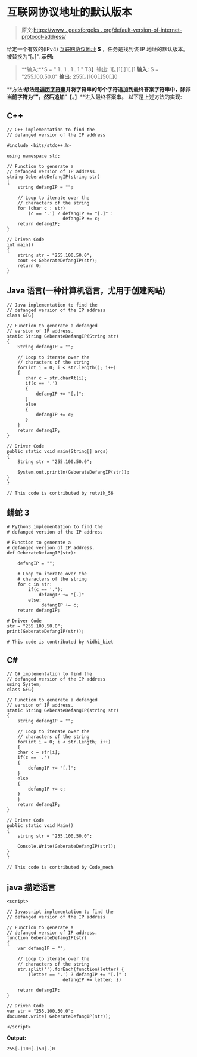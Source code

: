 # 互联网协议地址的默认版本

> 原文:[https://www . geesforgeks . org/default-version-of-internet-protocol-address/](https://www.geeksforgeeks.org/defanged-version-of-internet-protocol-address/)

给定一个有效的(IPv4) [互联网协议地址](https://www.geeksforgeeks.org/introduction-of-classful-ip-addressing/) **S** ，任务是找到该 IP 地址的默认版本。
被替换为“[。]".
**示例:**

> **输入:**S = " 1 . 1 . 1 . 1 "
> T3】输出: 1[。]1[.]1[.]1
> **输入:** S = "255.100.50.0"
> **输出:** 255[。]100[.]50[.]0

**方法:**想法是[遍历字符串](https://www.geeksforgeeks.org/iterate-over-characters-of-a-string-in-python/)并将字符串的每个字符追加到最终答案字符串中，除非当前字符为“”，然后追加**”【。】**进入最终答案串。
以下是上述方法的实现:

## C++

```
// C++ implementation to find the
// defanged version of the IP address

#include <bits/stdc++.h>

using namespace std;

// Function to generate a
// defanged version of IP address.
string GeberateDefangIP(string str)
{
    string defangIP = "";

    // Loop to iterate over the
    // characters of the string
    for (char c : str)
        (c == '.') ? defangIP += "[.]" :
                     defangIP += c;
    return defangIP;
}

// Driven Code
int main()
{
    string str = "255.100.50.0";
    cout << GeberateDefangIP(str);
    return 0;
}
```

## Java 语言(一种计算机语言，尤用于创建网站)

```
// Java implementation to find the
// defanged version of the IP address
class GFG{

// Function to generate a defanged 
// version of IP address.
static String GeberateDefangIP(String str)
{
    String defangIP = "";

    // Loop to iterate over the
    // characters of the string
    for(int i = 0; i < str.length(); i++)
    {
       char c = str.charAt(i);
       if(c == '.')
       {
           defangIP += "[.]";
       }
       else
       {
           defangIP += c;
       }
    }
    return defangIP;
}

// Driver Code
public static void main(String[] args)
{
    String str = "255.100.50.0";

    System.out.println(GeberateDefangIP(str));
}
}

// This code is contributed by rutvik_56
```

## 蟒蛇 3

```
# Python3 implementation to find the
# defanged version of the IP address

# Function to generate a
# defanged version of IP address.
def GeberateDefangIP(str):

    defangIP = "";

    # Loop to iterate over the
    # characters of the string
    for c in str:
        if(c == '.'):
            defangIP += "[.]"
        else:
             defangIP += c;
    return defangIP;

# Driver Code
str = "255.100.50.0";
print(GeberateDefangIP(str));

# This code is contributed by Nidhi_biet
```

## C#

```
// C# implementation to find the
// defanged version of the IP address
using System;
class GFG{

// Function to generate a defanged
// version of IP address.
static String GeberateDefangIP(string str)
{
    string defangIP = "";

    // Loop to iterate over the
    // characters of the string
    for(int i = 0; i < str.Length; i++)
    {
    char c = str[i];
    if(c == '.')
    {
        defangIP += "[.]";
    }
    else
    {
        defangIP += c;
    }
    }
    return defangIP;
}

// Driver Code
public static void Main()
{
    string str = "255.100.50.0";

    Console.Write(GeberateDefangIP(str));
}
}

// This code is contributed by Code_mech
```

## java 描述语言

```
<script>

// Javascript implementation to find the
// defanged version of the IP address

// Function to generate a
// defanged version of IP address.
function GeberateDefangIP(str)
{
    var defangIP = "";

    // Loop to iterate over the
    // characters of the string
    str.split('').forEach(function(letter) {
        (letter == '.') ? defangIP += "[.]" :
                     defangIP += letter; })

    return defangIP;
}

// Driven Code
var str = "255.100.50.0";
document.write( GeberateDefangIP(str));

</script>
```

**Output:** 

```
255[.]100[.]50[.]0
```